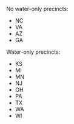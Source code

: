 No water-only precincts:

- NC
- VA
- AZ
- GA

Water-only precincts:

- KS
- MI
- MN
- NJ
- OH
- PA
- TX
- WA
- WI